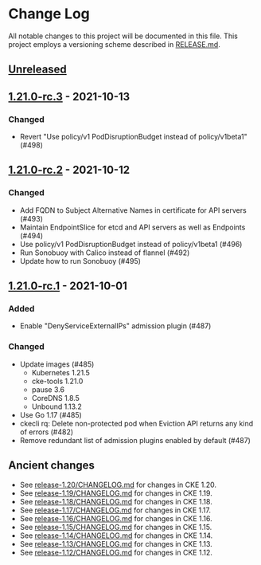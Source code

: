 # Change Log

All notable changes to this project will be documented in this file.
This project employs a versioning scheme described in [RELEASE.md](RELEASE.md#versioning).

## [Unreleased]

## [1.21.0-rc.3] - 2021-10-13

### Changed

- Revert "Use policy/v1 PodDisruptionBudget instead of policy/v1beta1" (#498)

## [1.21.0-rc.2] - 2021-10-12

### Changed

- Add FQDN to Subject Alternative Names in certificate for API servers (#493)
- Maintain EndpointSlice for etcd and API servers as well as Endpoints (#494)
- Use policy/v1 PodDisruptionBudget instead of policy/v1beta1 (#496)
- Run Sonobuoy with Calico instead of flannel (#492)
- Update how to run Sonobuoy (#495)

## [1.21.0-rc.1] - 2021-10-01

### Added

- Enable "DenyServiceExternalIPs" admission plugin (#487)

### Changed

- Update images (#485)
  - Kubernetes 1.21.5
  - cke-tools 1.21.0
  - pause 3.6
  - CoreDNS 1.8.5
  - Unbound 1.13.2
- Use Go 1.17 (#485)
- ckecli rq: Delete non-protected pod when Eviction API returns any kind of errors (#482)
- Remove redundant list of admission plugins enabled by default (#487)

## Ancient changes

- See [release-1.20/CHANGELOG.md](https://github.com/cybozu-go/cke/blob/release-1.20/CHANGELOG.md) for changes in CKE 1.20.
- See [release-1.19/CHANGELOG.md](https://github.com/cybozu-go/cke/blob/release-1.19/CHANGELOG.md) for changes in CKE 1.19.
- See [release-1.18/CHANGELOG.md](https://github.com/cybozu-go/cke/blob/release-1.18/CHANGELOG.md) for changes in CKE 1.18.
- See [release-1.17/CHANGELOG.md](https://github.com/cybozu-go/cke/blob/release-1.17/CHANGELOG.md) for changes in CKE 1.17.
- See [release-1.16/CHANGELOG.md](https://github.com/cybozu-go/cke/blob/release-1.16/CHANGELOG.md) for changes in CKE 1.16.
- See [release-1.15/CHANGELOG.md](https://github.com/cybozu-go/cke/blob/release-1.15/CHANGELOG.md) for changes in CKE 1.15.
- See [release-1.14/CHANGELOG.md](https://github.com/cybozu-go/cke/blob/release-1.14/CHANGELOG.md) for changes in CKE 1.14.
- See [release-1.13/CHANGELOG.md](https://github.com/cybozu-go/cke/blob/release-1.13/CHANGELOG.md) for changes in CKE 1.13.
- See [release-1.12/CHANGELOG.md](https://github.com/cybozu-go/cke/blob/release-1.12/CHANGELOG.md) for changes in CKE 1.12.

[Unreleased]: https://github.com/cybozu-go/cke/compare/v1.21.0-rc.3...HEAD
[1.21.0-rc.3]: https://github.com/cybozu-go/cke/compare/v1.21.0-rc.2...v1.21.0-rc.3
[1.21.0-rc.2]: https://github.com/cybozu-go/cke/compare/v1.21.0-rc.1...v1.21.0-rc.2
[1.21.0-rc.1]: https://github.com/cybozu-go/cke/compare/v1.20.5...v1.21.0-rc.1
